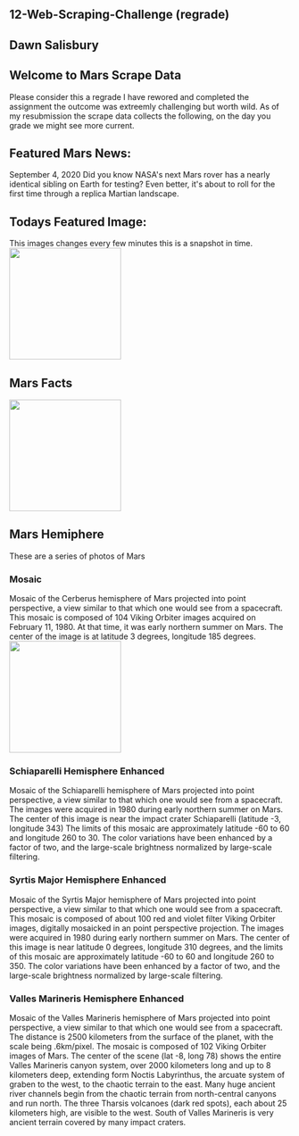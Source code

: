 ## 12-Web-Scraping-Challenge (regrade)

## Dawn Salisbury


## Welcome to Mars Scrape Data

Please consider this a regrade I have rewored and completed the assignment the outcome was extreemly challenging but worth wild.
As of my resubmission the scrape data collects the following, on the day you grade we might see more current. 

## Featured Mars News: 
September 4, 2020
Did you know NASA's next Mars rover has a nearly identical sibling on Earth for testing? Even better, it's about to roll for the first time through a replica Martian landscape.

## Todays Featured Image: 
This images changes every few minutes this is a snapshot in time. 
<img src="https://github.com/dsalisbury1141/Web-Scraping-Challenge/blob/master/Missions_to_Mars/Images/cerberus_enhanced.tif" width="200">

## Mars Facts
<img src="https://github.com/dsalisbury1141/Web-Scraping-Challenge/blob/master/Missions_to_Mars/Images/cerberus_enhanced.tif" width="200">

## Mars Hemiphere

These are a series of photos of Mars 
### Mosaic
Mosaic of the Cerberus hemisphere of Mars projected into point perspective, a view similar to that which one would see from a spacecraft. This mosaic is composed of 104 Viking Orbiter images acquired on February 11, 1980. At that time, it was early northern summer on Mars. The center of the image is at latitude 3 degrees, longitude 185 degrees.
<img src="https://github.com/dsalisbury1141/Web-Scraping-Challenge/blob/master/Missions_to_Mars/Images/cerberus_enhanced.tif" width="200">


### Schiaparelli Hemisphere Enhanced
Mosaic of the Schiaparelli hemisphere of Mars projected into point perspective, a view similar to that which one would see from a spacecraft. The images were acquired in 1980 during early northern summer on Mars. The center of this image is near the impact crater Schiaparelli (latitude -3, longitude 343) The limits of this mosaic are approximately latitude -60 to 60 and longitude 260 to 30. The color variations have been enhanced by a factor of two, and the large-scale brightness normalized by large-scale filtering.

### Syrtis Major Hemisphere Enhanced
Mosaic of the Syrtis Major hemisphere of Mars projected into point perspective, a view similar to that which one would see from a spacecraft. This mosaic is composed of about 100 red and violet filter Viking Orbiter images, digitally mosaicked in an point perspective projection. The images were acquired in 1980 during early northern summer on Mars. The center of this image is near latitude 0 degrees, longitude 310 degrees, and the limits of this mosaic are approximately latitude -60 to 60 and longitude 260 to 350. The color variations have been enhanced by a factor of two, and the large-scale brightness normalized by large-scale filtering.

### Valles Marineris Hemisphere Enhanced
Mosaic of the Valles Marineris hemisphere of Mars projected into point perspective, a view similar to that which one would see from a spacecraft. The distance is 2500 kilometers from the surface of the planet, with the scale being .6km/pixel. The mosaic is composed of 102 Viking Orbiter images of Mars. The center of the scene (lat -8, long 78) shows the entire Valles Marineris canyon system, over 2000 kilometers long and up to 8 kilometers deep, extending form Noctis Labyrinthus, the arcuate system of graben to the west, to the chaotic terrain to the east. Many huge ancient river channels begin from the chaotic terrain from north-central canyons and run north. The three Tharsis volcanoes (dark red spots), each about 25 kilometers high, are visible to the west. South of Valles Marineris is very ancient terrain covered by many impact craters.
